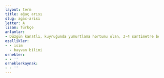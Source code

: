 ```yaml
---
layout: term
title: ağaç arısı
slug: agac-arisi
letter: A
lisan: Türkçe
anlamlar:
- Düzgün kanatlı, kuyruğunda yumurtlama hortumu olan, 3-4 santimetre boyunda ağaç zararlısı
ozellikler:
- - isim
  - hayvan bilimi
ornekler:
- - ''
orneklerkaynak:
- - ''
---
```

